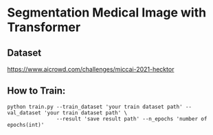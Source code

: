 # Segmentation Medical Image with Transformer

## Dataset
https://www.aicrowd.com/challenges/miccai-2021-hecktor

## How to Train:
```
python train.py --train_dataset 'your train dataset path' --val_dataset 'your train dataset path' \
                --result 'save result path' --n_epochs 'number of epochs(int)'
```
  
 
